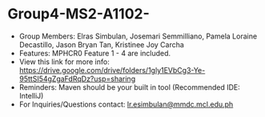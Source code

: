# Group4-MS2-A1102-
- Group Members: Elras Simbulan, Josemari Semmilliano, Pamela Loraine Decastillo, Jason Bryan Tan, Kristinee Joy Carcha
- Features: MPHCR0 Feature 1 - 4 are included.
- View this link for more info: https://drive.google.com/drive/folders/1gly1EVbCg3-Ye-95ttSI54gZgaFdRqDz?usp=sharing
- Reminders: Maven should be your built in tool (Recommended IDE: IntelliJ)
- For Inquiries/Questions contact: lr.esimbulan@mmdc.mcl.edu.ph
